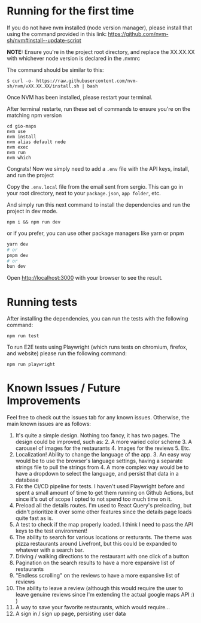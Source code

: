 # Running for the first time

If you do not have nvm installed (node version manager), please install that using the command provided in this link:
https://github.com/nvm-sh/nvm#install--update-script

**NOTE:** Ensure you're in the project root directory, and replace the XX.XX.XX with whichever node version is declared in the .nvmrc

The command should be similar to this:

```
$ curl -o- https://raw.githubusercontent.com/nvm-sh/nvm/vXX.XX.XX/install.sh | bash
```

Once NVM has been installed, please restart your terminal.

After terminal restarte, run these set of commands to ensure you're on the matching npm version

```
cd gio-maps
nvm use
nvm install
nvm alias default node
nvm exec
nvm run
nvm which
```

Congrats! Now we simply need to add a `.env` file with the API keys, install, and run the project

Copy the `.env.local` file from the email sent from sergio. This can go in your root directory, next to your `package.json`, `app folder`, etc.

And simply run this next command to install the dependencies and run the project in dev mode.

```
npm i && npm run dev
```

or if you prefer, you can use other package managers like yarn or pnpm

```bash
yarn dev
# or
pnpm dev
# or
bun dev
```

Open [http://localhost:3000](http://localhost:3000) with your browser to see the result.

# Running tests
After installing the dependencies, you can run the tests with the following command:

```
npm run test
```

To run E2E tests using Playwright (which runs tests on chromium, firefox, and website) please run the following command:

```
npm run playwright
```

# Known Issues / Future Improvements
Feel free to check out the issues tab for any known issues. Otherwise, the main known issues are as follows:
1. It's quite a simple design. Nothing too fancy, it has two pages. The design could be improved, such as:
   2. A more varied color scheme
   3. A carousel of images for the restaurants
   4. Images for the reviews
   5. Etc.
2. Localization! Ability to change the language of the app.
   3. An easy way would be to use the browser's language settings, having a separate strings file to pull the strings from
   4. A more complex way would be to have a dropdown to select the language, and persist that data in a database
3. Fix the CI/CD pipeline for tests. I haven't used Playwright before and spent a small amount of time to get them running on Github Actions, but since it's out of scope I opted to not spend too much time on it.
4. Preload all the details routes. I'm used to React Query's preloading, but didn't prioritize it over some other features since the details page loads quite fast as is.
5. A test to check if the map properly loaded. I think I need to pass the API keys to the test environment!
4. The ability to search for various locations or resturants. The theme was pizza restaurants around Livefront, but this could be expanded to whatever with a search bar.
3. Driving / walking directions to the restaurant with one click of a button
4. Pagination on the search results to have a more expansive list of restaurants
5. "Endless scrolling" on the reviews to have a more expansive list of reviews
6. The ability to leave a review (although this would require the user to leave genuine reviews since I'm extending the actual google maps API :) )
7. A way to save your favorite restaurants, which would require...
8. A sign in / sign up page, persisting user data
